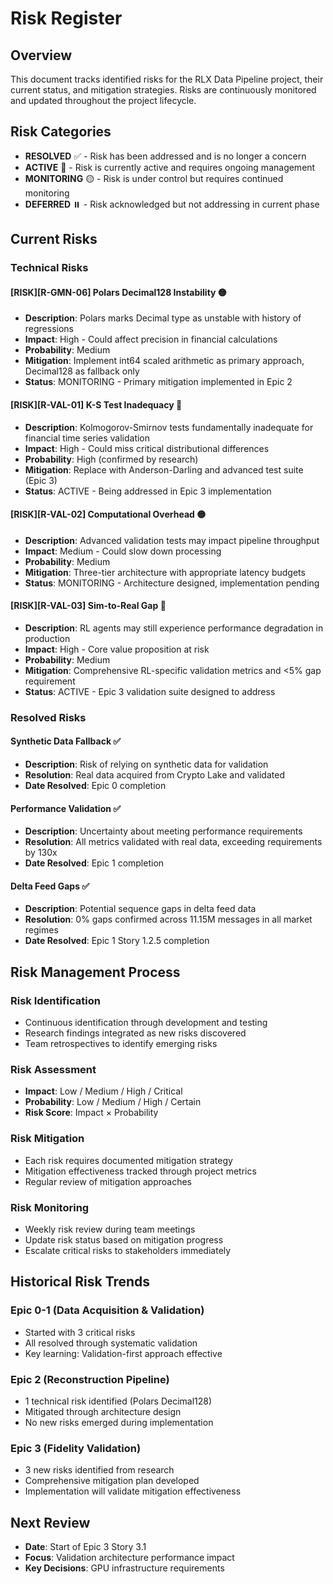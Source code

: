 # Risk Register

## Overview

This document tracks identified risks for the RLX Data Pipeline project, their current status, and mitigation strategies. Risks are continuously monitored and updated throughout the project lifecycle.

## Risk Categories

- **RESOLVED** ✅ - Risk has been addressed and is no longer a concern
- **ACTIVE** 🔴 - Risk is currently active and requires ongoing management
- **MONITORING** 🟡 - Risk is under control but requires continued monitoring
- **DEFERRED** ⏸️ - Risk acknowledged but not addressing in current phase

## Current Risks

### Technical Risks

#### [RISK][R-GMN-06] Polars Decimal128 Instability 🟡
- **Description**: Polars marks Decimal type as unstable with history of regressions
- **Impact**: High - Could affect precision in financial calculations
- **Probability**: Medium
- **Mitigation**: Implement int64 scaled arithmetic as primary approach, Decimal128 as fallback only
- **Status**: MONITORING - Primary mitigation implemented in Epic 2

#### [RISK][R-VAL-01] K-S Test Inadequacy 🔴
- **Description**: Kolmogorov-Smirnov tests fundamentally inadequate for financial time series validation
- **Impact**: High - Could miss critical distributional differences
- **Probability**: High (confirmed by research)
- **Mitigation**: Replace with Anderson-Darling and advanced test suite (Epic 3)
- **Status**: ACTIVE - Being addressed in Epic 3 implementation

#### [RISK][R-VAL-02] Computational Overhead 🟡
- **Description**: Advanced validation tests may impact pipeline throughput
- **Impact**: Medium - Could slow down processing
- **Probability**: Medium
- **Mitigation**: Three-tier architecture with appropriate latency budgets
- **Status**: MONITORING - Architecture designed, implementation pending

#### [RISK][R-VAL-03] Sim-to-Real Gap 🔴
- **Description**: RL agents may still experience performance degradation in production
- **Impact**: High - Core value proposition at risk
- **Probability**: Medium
- **Mitigation**: Comprehensive RL-specific validation metrics and <5% gap requirement
- **Status**: ACTIVE - Epic 3 validation suite designed to address

### Resolved Risks

#### Synthetic Data Fallback ✅
- **Description**: Risk of relying on synthetic data for validation
- **Resolution**: Real data acquired from Crypto Lake and validated
- **Date Resolved**: Epic 0 completion

#### Performance Validation ✅
- **Description**: Uncertainty about meeting performance requirements
- **Resolution**: All metrics validated with real data, exceeding requirements by 130x
- **Date Resolved**: Epic 1 completion

#### Delta Feed Gaps ✅
- **Description**: Potential sequence gaps in delta feed data
- **Resolution**: 0% gaps confirmed across 11.15M messages in all market regimes
- **Date Resolved**: Epic 1 Story 1.2.5 completion

## Risk Management Process

### Risk Identification
- Continuous identification through development and testing
- Research findings integrated as new risks discovered
- Team retrospectives to identify emerging risks

### Risk Assessment
- **Impact**: Low / Medium / High / Critical
- **Probability**: Low / Medium / High / Certain
- **Risk Score**: Impact × Probability

### Risk Mitigation
- Each risk requires documented mitigation strategy
- Mitigation effectiveness tracked through project metrics
- Regular review of mitigation approaches

### Risk Monitoring
- Weekly risk review during team meetings
- Update risk status based on mitigation progress
- Escalate critical risks to stakeholders immediately

## Historical Risk Trends

### Epic 0-1 (Data Acquisition & Validation)
- Started with 3 critical risks
- All resolved through systematic validation
- Key learning: Validation-first approach effective

### Epic 2 (Reconstruction Pipeline)
- 1 technical risk identified (Polars Decimal128)
- Mitigated through architecture design
- No new risks emerged during implementation

### Epic 3 (Fidelity Validation)
- 3 new risks identified from research
- Comprehensive mitigation plan developed
- Implementation will validate mitigation effectiveness

## Next Review

- **Date**: Start of Epic 3 Story 3.1
- **Focus**: Validation architecture performance impact
- **Key Decisions**: GPU infrastructure requirements